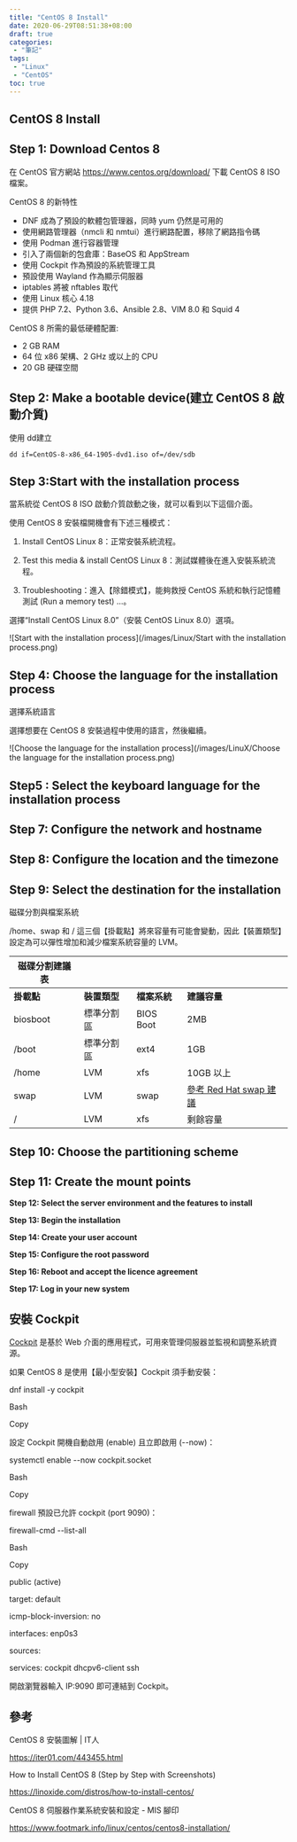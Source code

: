 ```yaml
---
title: "CentOS 8 Install"
date: 2020-06-29T08:51:38+08:00
draft: true
categories:
 - "筆記"
tags:
 - "Linux"
 - "CentOS"
toc: true
---
```


## CentOS 8 Install
<!--more-->


## Step 1: Download Centos 8

在 CentOS 官方網站 https://www.centos.org/download/ 下載 CentOS 8 ISO 檔案。

CentOS 8 的新特性

- DNF 成為了預設的軟體包管理器，同時 yum 仍然是可用的
- 使用網路管理器（nmcli 和 nmtui）進行網路配置，移除了網路指令碼
- 使用 Podman     進行容器管理
- 引入了兩個新的包倉庫：BaseOS 和 AppStream
- 使用     Cockpit 作為預設的系統管理工具
- 預設使用     Wayland 作為顯示伺服器
- iptables 將被 nftables 取代
- 使用 Linux 核心 4.18
- 提供 PHP     7.2、Python 3.6、Ansible 2.8、VIM 8.0 和 Squid 4

CentOS 8 所需的最低硬體配置:

- 2 GB     RAM
- 64 位 x86 架構、2 GHz 或以上的 CPU
- 20 GB 硬碟空間

## Step 2: Make a bootable device(建立 CentOS 8 啟動介質)

使用 dd建立

```
dd if=CentOS-8-x86_64-1905-dvd1.iso of=/dev/sdb
```

## Step 3:Start with the installation process

當系統從 CentOS 8 ISO 啟動介質啟動之後，就可以看到以下這個介面。

使用 CentOS 8 安裝檔開機會有下述三種模式：

1. Install CentOS Linux 8：正常安裝系統流程。

2. Test this media & install CentOS Linux 8：測試媒體後在進入安裝系統流程。

3. Troubleshooting：進入【除錯模式】，能夠救授 CentOS 系統和執行記憶體測試 (Run a memory test) ...。

選擇“Install CentOS Linux 8.0”（安裝 CentOS Linux 8.0）選項。

![Start with the installation process](/images/Linux/Start with the installation process.png)



## Step 4: Choose the language for the installation process

 選擇系統語言

選擇想要在 CentOS 8 安裝過程中使用的語言，然後繼續。

![Choose the language for the installation process](/images/LinuX/Choose the language for the installation process.png)

## Step5 : Select the keyboard language for the installation process



## Step 7: Configure the network and hostname



## **Step 8: Configure the location and the timezone**





## **Step 9: Select the destination for the installation**

磁碟分割與檔案系統

/home、swap 和 / 這三個【掛載點】將來容量有可能會變動，因此【裝置類型】設定為可以彈性增加和減少檔案系統容量的 LVM。

| 磁碟分割建議表 |              |              |                                                              |
| -------------- | ------------ | ------------ | ------------------------------------------------------------ |
| **掛載點**     | **裝置類型** | **檔案系統** | **建議容量**                                                 |
| biosboot       | 標準分割區   | BIOS Boot    | 2MB                                                          |
| /boot          | 標準分割區   | ext4         | 1GB                                                          |
| /home          | LVM          | xfs          | 10GB 以上                                                    |
| swap           | LVM          | swap         | [參考 Red Hat swap 建議](https://access.redhat.com/documentation/en-us/red_hat_enterprise_linux/8/html/managing_storage_devices/getting-started-with-swap_managing-storage-devices#recommended-system-swap-space_getting-started-with-swap) |
| /              | LVM          | xfs          | 剩餘容量                                                     |

 





## Step 10: Choose the partitioning scheme



## **Step 11: Create the mount points**





**Step 12: Select the server environment and the features to install**



**Step 13: Begin the installation**



**Step 14: Create your user account**



**Step 15: Configure the root password**



**Step 16: Reboot and accept the licence agreement**



**Step 17: Log in your new system**



## 安裝 Cockpit

[Cockpit](https://cockpit-project.org/) 是基於 Web 介面的應用程式，可用來管理伺服器並監視和調整系統資源。

如果 CentOS 8 是使用【最小型安裝】Cockpit 須手動安裝：

dnf install -y cockpit

Bash

Copy

設定 Cockpit 開機自動啟用 (enable) 且立即啟用 (--now)：

systemctl enable --now cockpit.socket

Bash

Copy

firewall 預設已允許 cockpit (port 9090)：

firewall-cmd --list-all

Bash

Copy

public (active)

 target: default

 icmp-block-inversion: no

 interfaces: enp0s3

 sources:

 services: cockpit dhcpv6-client ssh



開啟瀏覽器輸入 IP:9090 即可連結到 Cockpit。

## 參考

CentOS 8 安裝圖解 | IT人

https://iter01.com/443455.html

How to Install CentOS 8 (Step by Step with Screenshots)

https://linoxide.com/distros/how-to-install-centos/

CentOS 8 伺服器作業系統安裝和設定 - MIS 腳印

https://www.footmark.info/linux/centos/centos8-installation/